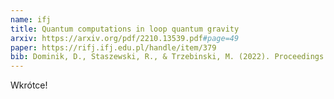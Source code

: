 ```yaml
---
name: ifj
title: Quantum computations in loop quantum gravity
arxiv: https://arxiv.org/pdf/2210.13539.pdf#page=49
paper: https://rifj.ifj.edu.pl/handle/item/379
bib: Dominik, D., Staszewski, R., & Trzebinski, M. (2022). Proceedings of the IFJ PAN Particle Physics Summer Student Alumni Conference 2022. arXiv preprint arXiv:2210.13539.
---
```


Wkrótce!